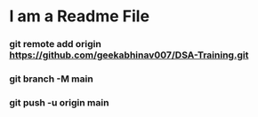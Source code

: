 # I am a Readme File

### git remote add origin https://github.com/geekabhinav007/DSA-Training.git
### git branch -M main
### git push -u origin main
